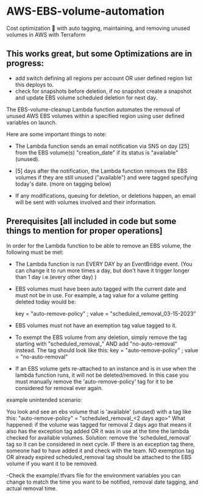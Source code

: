 # AWS-EBS-volume-automation
Cost optimization 🚀 with auto tagging, maintaining, and removing unused volumes in AWS with Terraform

## This works great, but some Optimizations are in progress:
- add switch defining all regions per account OR user defined region list this deploys to.
- check for snapshots before deletion, if no snapshot create a snapshot and update EBS volume scheduled deletion for next day. 


The EBS-volume-cleanup Lambda function automates the removal of unused AWS EBS volumes within a specified region using user defined variables on launch. 

Here are some important things to note:

- The Lambda function sends an email notification via SNS on day [25] from the EBS volume(s) "creation_date" if its status is "available" (unused).

- [5] days after the notification, the Lambda function removes the EBS volumes if they are still unused ("available") and were tagged specifying today's date. (more on tagging below)

- If any modifications, queuing for deletion, or deletions happen, an email will be sent with volumes involved and their information.

## Prerequisites  [all included in code but some things to mention for proper operations]

In order for the Lambda function to be able to remove an EBS volume, the following must be met:

- The Lambda function is run EVERY DAY by an EventBridge event. (You can change it to run more times a day, but don't have it trigger longer than 1 day i.e.(every other day) )

- EBS volumes must have been auto tagged with the current date and must not be in use. For example, a tag value for a volume getting deleted today would be: 

  key = "auto-remove-policy" ;  value = "scheduled_removal_03-15-2023"  

- EBS volumes must not have an exemption tag value tagged to it. 

- To exempt the EBS volume from any deletion, simply remove the tag starting with "scheduled_removal_<removal date>" AND add "no-auto-removal" instead. The tag should look like this: 
key = "auto-remove-policy" ;  value = "no-auto-removal"

- If an EBS volume gets re-attached to an instance and is in use when the lambda function runs, it will not be deleted/removed. In this case you must manually remove the 'auto-remove-policy' tag for it to be considered for removal ever again.  


example unintended scenario:

You look and see an ebs volume that is 'available' (unused) with a tag like this: 
"auto-remove-policy" = "scheduled_removal_<2 days ago>"
What happened: if the volume was tagged for removal 2 days ago that means it also has the exception tag added OR it was in use at the time the lambda checked for available volumes.
Solution: remove the 'scheduled_removal' tag so it can be considered in next cycle.  IF there is an exception tag there, someone had to have added it and check with the team. NO exemption tag OR already expired scheduled_removal tag should be attached to the EBS volume if you want it to be removed.


-Check the example/.tfvars file for the environment variables you can change to match the time you want to be notified, removal date tagging, and actual removal time.
